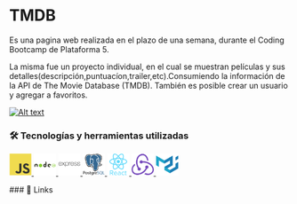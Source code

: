 # TMDB

Es una pagina web realizada en el plazo de una semana, durante el
Coding Bootcamp de Plataforma 5.

La misma fue un proyecto individual, en el cual se muestran películas y sus detalles(descripción,puntuacíon,trailer,etc).Consumiendo la información de la API de The Movie Database (TMDB).
También es posible crear un usuario y agregar a favoritos.

[![Alt text](https://img.youtube.com/vi/zecSgFYCg1U/0.jpg)](https://www.youtube.com/watch?v=zecSgFYCg1U)

### 🛠 Tecnologías y herramientas utilizadas

 <p> <a href="https://developer.mozilla.org/en-US/docs/Web/JavaScript" target="_blank" rel="noreferrer"> <img src="https://raw.githubusercontent.com/devicons/devicon/master/icons/javascript/javascript-original.svg" alt="javascript" width="40" height="40"/> </a>
 <a href="https://nodejs.org" target="_blank" rel="noreferrer"> <img src="https://raw.githubusercontent.com/devicons/devicon/master/icons/nodejs/nodejs-original-wordmark.svg" alt="nodejs" width="40" height="40"/> </a>
<a href="https://expressjs.com" target="_blank" rel="noreferrer"> <img src="https://raw.githubusercontent.com/devicons/devicon/master/icons/express/express-original-wordmark.svg" alt="express" width="40" height="40"/> 
<a href="https://www.postgresql.org" target="_blank" rel="noreferrer"> <img src="https://raw.githubusercontent.com/devicons/devicon/master/icons/postgresql/postgresql-original-wordmark.svg" alt="postgresql" width="40" height="40"/> </a>
<a href="https://reactjs.org/" target="_blank" rel="noreferrer"> <img src="https://raw.githubusercontent.com/devicons/devicon/master/icons/react/react-original-wordmark.svg" alt="react" width="40" height="40"/> </a>
 <a href="https://redux.js.org" target="_blank" rel="noreferrer"> <img src="https://raw.githubusercontent.com/devicons/devicon/master/icons/redux/redux-original.svg" alt="redux" width="40" height="40"/> </a>
 <a href="https://mui.com/" target="_blank" rel="noreferrer"> <img src="https://raw.githubusercontent.com/devicons/devicon/master/icons/materialui/materialui-original.svg" alt="redux" width="40" height="40"/> </a></p>
### 🔗 Links
